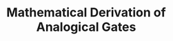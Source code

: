 ---
permalink: /docs/derivation/
title: "Mathematical Derivation of Analogical Gates"
layout: single
toc: true

---